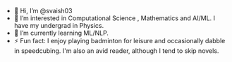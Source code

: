 - 👋 Hi, I’m @svaish03
- 👀 I’m interested in Computational Science , Mathematics and AI/ML. I have my undergrad in Physics.
- 🌱 I’m currently learning ML/NLP.
- ⚡ Fun fact: I enjoy playing badminton for leisure and occasionally dabble in speedcubing. I'm also an avid reader, although I tend to skip novels.
<!---
svaish03/svaish03 is a ✨ special ✨ repository because its `README.md` (this file) appears on your GitHub profile.
You can click the Preview link to take a look at your changes.
--->
